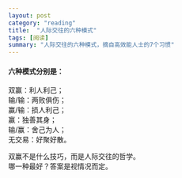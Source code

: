 ```yaml
---
layout: post
category: "reading"
title:  "人际交往的六种模式"
tags: [阅读]
summary: "人际交往的六种模式，摘自高效能人士的7个习惯"
---
```

#### 六种模式分别是：  
双赢：利人利己；  
输/输：两败俱伤；  
赢/输：损人利己；  
赢：独善其身；  
输/赢：舍己为人；  
无交易：好聚好散。

双赢不是什么技巧，而是人际交往的哲学。  
哪一种最好？答案是视情况而定。